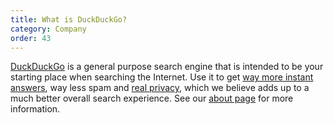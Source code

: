 ```yaml
---
title: What is DuckDuckGo?
category: Company
order: 43
---
```


<p>
    <a href="https://duckduckgo.com/">DuckDuckGo</a> is a general purpose search
    engine that is intended to be your starting place when searching the Internet.
    Use it to get
    <a href="https://duckduckgo.com/tour">way more instant answers</a>, way less
    spam and <a href="https://duckduckgo.com/privacy">real privacy</a>, which we
    believe adds up to a much better overall search experience. See our
    <a href="https://duckduckgo.com/about">about page</a> for more information.
</p>
